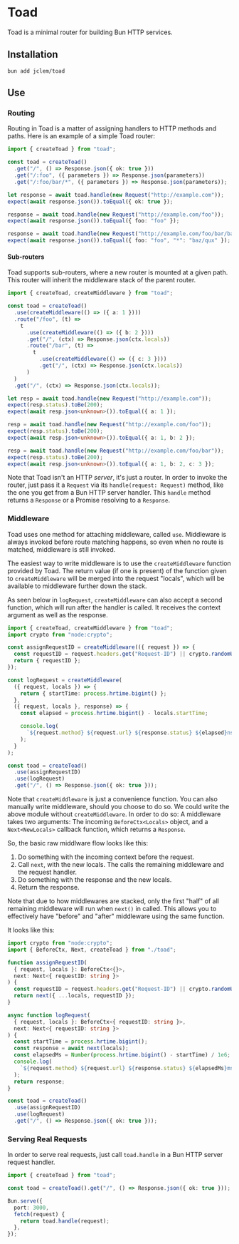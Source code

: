 # Toad

Toad is a minimal router for building Bun HTTP services.

## Installation

```shell
bun add jclem/toad
```

## Use

### Routing

Routing in Toad is a matter of assigning handlers to HTTP methods and paths.
Here is an example of a simple Toad router:

```ts
import { createToad } from "toad";

const toad = createToad()
  .get("/", () => Response.json({ ok: true }))
  .get("/:foo", ({ parameters }) => Response.json(parameters))
  .get("/:foo/bar/*", ({ parameters }) => Response.json(parameters));

let response = await toad.handle(new Request("http://example.com"));
expect(await response.json()).toEqual({ ok: true });

response = await toad.handle(new Request("http://example.com/foo"));
expect(await response.json()).toEqual({ foo: "foo" });

response = await toad.handle(new Request("http://example.com/foo/bar/baz/qux"));
expect(await response.json()).toEqual({ foo: "foo", "*": "baz/qux" });
```

#### Sub-routers

Toad supports sub-routers, where a new router is mounted at a given path. This router
will inherit the middleware stack of the parent router.

```ts
import { createToad, createMiddleware } from "toad";

const toad = createToad()
  .use(createMiddleware(() => ({ a: 1 })))
  .route("/foo", (t) =>
    t
      .use(createMiddleware(() => ({ b: 2 })))
      .get("/", (ctx) => Response.json(ctx.locals))
      .route("/bar", (t) =>
        t
          .use(createMiddleware(() => ({ c: 3 })))
          .get("/", (ctx) => Response.json(ctx.locals))
      )
  )
  .get("/", (ctx) => Response.json(ctx.locals));

let resp = await toad.handle(new Request("http://example.com"));
expect(resp.status).toBe(200);
expect(await resp.json<unknown>()).toEqual({ a: 1 });

resp = await toad.handle(new Request("http://example.com/foo"));
expect(resp.status).toBe(200);
expect(await resp.json<unknown>()).toEqual({ a: 1, b: 2 });

resp = await toad.handle(new Request("http://example.com/foo/bar"));
expect(resp.status).toBe(200);
expect(await resp.json<unknown>()).toEqual({ a: 1, b: 2, c: 3 });
```

Note that Toad isn't an HTTP _server_, it's just a router. In order to invoke
the router, just pass it a `Request` via its `handle(request: Request)` method,
like the one you get from a Bun HTTP server handler. This `handle` method
returns a `Response` or a Promise resolving to a `Response`.

### Middleware

Toad uses one method for attaching middleware, called `use`. Middleware is
always invoked before route matching happens, so even when no route is matched,
middleware is still invoked.

The easiest way to write middleware is to use the `createMiddleware` function
provided by Toad. The return value (if one is present) of the function given to
`createMiddleware` will be merged into the request "locals", which will be
available to middleware further down the stack.

As seen below in `logRequest`, `createMiddleware` can also accept a second
function, which will run after the handler is called. It receives the context
argument as well as the response.

```ts
import { createToad, createMiddleware } from "toad";
import crypto from "node:crypto";

const assignRequestID = createMiddleware(({ request }) => {
  const requestID = request.headers.get("Request-ID") || crypto.randomUUID();
  return { requestID };
});

const logRequest = createMiddleware(
  ({ request, locals }) => {
    return { startTime: process.hrtime.bigint() };
  },
  ({ request, locals }, response) => {
    const elapsed = process.hrtime.bigint() - locals.startTime;

    console.log(
      `${request.method} ${request.url} ${response.status} ${elapsed}ns`
    );
  }
);

const toad = createToad()
  .use(assignRequestID)
  .use(logRequest)
  .get("/", () => Response.json({ ok: true }));
```

Note that `createMiddleware` is just a convenience function. You can also
manually write middleware, should you choose to do so. We could write the above
module without `createMiddleware`. In order to do so: A middleware takes two
arguments: The incoming `BeforeCtx<Locals>` object, and a `Next<NewLocals>`
callback function, which returns a `Response`.

So, the basic raw middlware flow looks like this:

1. Do something with the incoming context before the request.
2. Call `next`, with the new locals. The calls the remaining middleware and the
   request handler.
3. Do something with the response and the new locals.
4. Return the response.

Note that due to how middlewares are stacked, only the first "half" of all
remaining middleware will run when `next()` in called. This allows you to
effectively have "before" and "after" middleware using the same function.

It looks like this:

```ts
import crypto from "node:crypto";
import { BeforeCtx, Next, createToad } from "./toad";

function assignRequestID(
  { request, locals }: BeforeCtx<{}>,
  next: Next<{ requestID: string }>
) {
  const requestID = request.headers.get("Request-ID") || crypto.randomUUID();
  return next({ ...locals, requestID });
}

async function logRequest(
  { request, locals }: BeforeCtx<{ requestID: string }>,
  next: Next<{ requestID: string }>
) {
  const startTime = process.hrtime.bigint();
  const response = await next(locals);
  const elapsedMs = Number(process.hrtime.bigint() - startTime) / 1e6;
  console.log(
    `${request.method} ${request.url} ${response.status} ${elapsedMs}ms`
  );
  return response;
}

const toad = createToad()
  .use(assignRequestID)
  .use(logRequest)
  .get("/", () => Response.json({ ok: true }));
```

### Serving Real Requests

In order to serve real requests, just call `toad.handle` in a Bun HTTP server
request handler.

```ts
import { createToad } from "toad";

const toad = createToad().get("/", () => Response.json({ ok: true }));

Bun.serve({
  port: 3000,
  fetch(request) {
    return toad.handle(request);
  },
});
```
